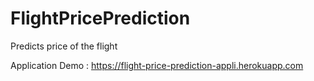 # FlightPricePrediction
Predicts price of the flight

Application Demo : https://flight-price-prediction-appli.herokuapp.com
